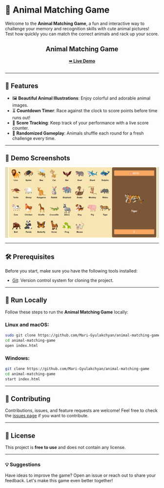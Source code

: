 
# 🐾 Animal Matching Game

Welcome to the **Animal Matching Game**, a fun and interactive way to challenge your memory and recognition skills with cute animal pictures! Test how quickly you can match the correct animals and rack up your score.

<div align="center">
  <h2 align="center">Animal Matching Game</h2>
  <a href="https://mari-gyulakchyan.github.io/animal-matching-game/"><strong>➥ Live Demo</strong></a>
</div>

<br />

---

## 🌟 Features
- 🖼️ **Beautiful Animal Illustrations**: Enjoy colorful and adorable animal images.
- ⏳ **Countdown Timer**: Race against the clock to score points before time runs out!
- 🎯 **Score Tracking**: Keep track of your performance with a live score counter.
- 🔀 **Randomized Gameplay**: Animals shuffle each round for a fresh challenge every time.

---

## 📸 Demo Screenshots

![Animal Matching Game Demo](./animal/img.png "Desktop Demo")

---

## 🛠️ Prerequisites

Before you start, make sure you have the following tools installed:

- [Git](https://git-scm.com/downloads "Download Git"): Version control system for cloning the project.

---

## 🚀 Run Locally

Follow these steps to run the **Animal Matching Game** locally:

### Linux and macOS:
```bash
sudo git clone https://github.com/Mari-Gyulakchyan/animal-matching-game
cd animal-matching-game
open index.html
```

### Windows:
```bash
git clone https://github.com/Mari-Gyulakchyan/animal-matching-game
cd animal-matching-game
start index.html
```

---

## 🤝 Contributing

Contributions, issues, and feature requests are welcome! Feel free to check the [issues page](#) if you want to contribute.

---

## 📄 License

This project is **free to use** and does not contain any license.

---

### 💡 Suggestions

Have ideas to improve the game? Open an issue or reach out to share your feedback. Let's make this game even better together!  
